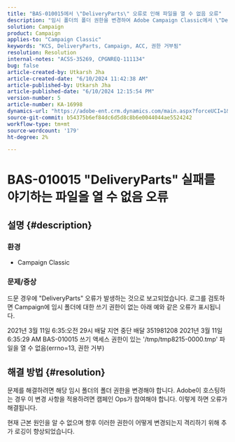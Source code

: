 ```yaml
---
title: "BAS-010015에서 \"DeliveryParts\" 오류로 인해 파일을 열 수 없음 오류"
description: "임시 폴더의 폴더 권한을 변경하여 Adobe Campaign Classic에서 \"DeliveryParts\" 오류를 해결하는 방법을 알아봅니다."
solution: Campaign
product: Campaign
applies-to: "Campaign Classic"
keywords: "KCS, DeliveryParts, Campaign, ACC, 권한 거부됨"
resolution: Resolution
internal-notes: "ACSS-35269, CPGNREQ-111134"
bug: false
article-created-by: Utkarsh Jha
article-created-date: "6/10/2024 11:42:38 AM"
article-published-by: Utkarsh Jha
article-published-date: "6/10/2024 12:15:54 PM"
version-number: 5
article-number: KA-16998
dynamics-url: "https://adobe-ent.crm.dynamics.com/main.aspx?forceUCI=1&pagetype=entityrecord&etn=knowledgearticle&id=b9565f85-1e27-ef11-840a-002248084fbb"
source-git-commit: b54375b6ef84dc6d5d8c8b6e0044044ae5524242
workflow-type: tm+mt
source-wordcount: '179'
ht-degree: 2%

---
```


# BAS-010015 &quot;DeliveryParts&quot; 실패를 야기하는 파일을 열 수 없음 오류

## 설명 {#description}


### <b>환경</b>

- Campaign Classic




### <b>문제/증상</b>

드문 경우에 &quot;DeliveryParts&quot; 오류가 발생하는 것으로 보고되었습니다. 로그를 검토하면 Campaign에 임시 폴더에 대한 쓰기 권한이 없는 아래 예와 같은 오류가 표시됩니다.

2021년 3월 11일 6:35:오전 29시 배달 지연 중단 배달 351981208 2021년 3월 11일 6:35:29 AM BAS-010015 쓰기 액세스 권한이 있는 &#39;/tmp/tmp8215-0000.tmp&#39; 파일을 열 수 없음(errno=13, 권한 거부)




## 해결 방법 {#resolution}


문제를 해결하려면 해당 임시 폴더의 폴더 권한을 변경해야 합니다. Adobe이 호스팅하는 경우 이 변경 사항을 적용하려면 캠페인 Ops가 참여해야 합니다. 이렇게 하면 오류가 해결됩니다.

현재 근본 원인을 알 수 없으며 향후 이러한 권한이 어떻게 변경되는지 격리하기 위해 추가 로깅이 향상되었습니다.
